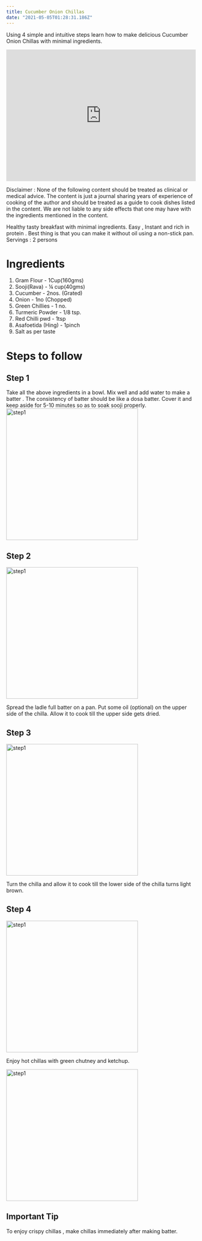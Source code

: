```yaml
---
title: Cucumber Onion Chillas
date: "2021-05-05T01:28:31.186Z"
---
```


Using 4 simple and intuitive steps learn how to make delicious Cucumber Onion Chillas with minimal ingredients.

<iframe width="100%" height="350" src="https://www.youtube.com/embed/JIh-Vq2C_7M" title="YouTube video player" frameBorder="0" allow="accelerometer; autoplay; clipboard-write; encrypted-media; gyroscope; picture-in-picture" allowFullScreen></iframe>

Disclaimer : None of the following content should be treated as clinical or medical advice. The content is just a journal sharing years of experience of cooking of the author and should be treated as a guide to cook dishes listed in the content. We are not liable to any side effects that one may have with the ingredients mentioned in the content.

Healthy tasty breakfast with minimal ingredients.
Easy , Instant and rich in protein .
Best thing is that you can make it without oil using a non-stick pan.  
Servings : 2 persons

# Ingredients

1. Gram Flour - 1Cup(160gms)
2. Sooji(Rava) - ¼ cup(40gms)
3. Cucumber - 2nos. (Grated)
4. Onion - 1no (Chopped)
5. Green Chillies - 1 no.
6. Turmeric Powder - 1/8 tsp.
7. Red Chilli pwd - 1tsp
8. Asafoetida (Hing) - 1pinch
9. Salt as per taste

# Steps to follow

## Step 1

Take all the above ingredients in a bowl.
Mix well and add water to make a batter .
The consistency of batter should be like a dosa batter.
Cover it and keep aside for 5-10 minutes so as to soak sooji properly.
<img className="img-blogpage" src="https://firebasestorage.googleapis.com/v0/b/learning-firebase-img-crud.appspot.com/o/chillas_Step1_img1.jpg?alt=media&token=62d72e46-b2a0-4e7b-9904-002f1115eff3" alt="step1" width="350" height="350" />

## Step 2

<img className="img-blogpage" src="https://firebasestorage.googleapis.com/v0/b/learning-firebase-img-crud.appspot.com/o/chillas_Step2_img1.jpg?alt=media&token=51cfbe67-6c29-46cf-a767-23af286bce2a" alt="step1" width="350" height="350" />

Spread the ladle full batter on a pan.
Put some oil (optional) on the upper side of the chilla.
Allow it to cook till the upper side gets dried.

## Step 3

<img className="img-blogpage" src="https://firebasestorage.googleapis.com/v0/b/learning-firebase-img-crud.appspot.com/o/chillas_Step3_img1.jpg?alt=media&token=05dd463e-80c7-46e3-a33e-8bb9ea19e0c6" alt="step1" width="350" height="350" />

Turn the chilla and allow it to cook till the lower side of the chilla turns light brown.

## Step 4

<img className="img-blogpage" src="https://firebasestorage.googleapis.com/v0/b/learning-firebase-img-crud.appspot.com/o/chillas_Step4_img1.jpg?alt=media&token=e0615cf0-116d-4e30-821d-77b9c405eea0" alt="step1" width="350" height="350" />

Enjoy hot chillas with green chutney and ketchup.

<img className="img-blogpage" src="https://firebasestorage.googleapis.com/v0/b/learning-firebase-img-crud.appspot.com/o/chillas_Step4_img2.jpg?alt=media&token=11be53d1-78cc-4138-a71e-8a1661f66dcc" alt="step1" width="350" height="350" />

## Important Tip

To enjoy crispy chillas , make chillas immediately after making batter.
